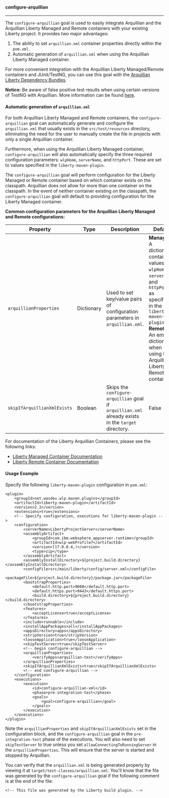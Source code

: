 #### configure-arquillian
---

The `configure-arquillian` goal is used to easily integrate Arquillian and the Arquillian Liberty Managed and Remote containers with your existing Liberty project. It provides two major advantages:

1. The ability to set `arquillian.xml` container properties directly within the `pom.xml`.
2. Automatic generation of `arquillian.xml` when using the Arquillian Liberty Managed container. 

For more convenient integration with the Arquillian Liberty Managed/Remote containers and JUnit/TestNG, you can use this goal with the [Arquillian Liberty Dependency Bundles](https://github.com/wasdev/arquillian-liberty-dependencies).

**Notice:** Be aware of false positive test results when using certain versions of TestNG with Arquillian. More information can be found [here](https://github.com/WASdev/arquillian-liberty-dependencies/blob/master/docs/testng-false-positives.md).

#### Automatic generation of `arquillian.xml`

For both Arquillian Liberty Managed and Remote containers, the `configure-arquillian` goal can automatically generate and configure the `arquillian.xml` that usually exists in the `src/test/resources` directory, eliminating the need for the user to manually create the file in projects with only a single Arquillian container. 

Furthermore, when using the Arquillian Liberty Managed container, `configure-arquillian` will also automatically specify the three required configuration parameters: `wlpHome`, `serverName`, and `httpPort`. These are set to values specified in the `liberty-maven-plugin`. 

The `configure-arquillian` goal will perform configuration for the Liberty Managed or Remote container based on which container exists on the classpath. Arquillian does not allow for more than one container on the classpath. In the event of neither container existing on the classpath, the `configure-arquillian` goal will default to providing configuration for the Liberty Managed container. 

**Common configuration parameters for the Arquillian Liberty Managed and Remote configurations:**

| Property | Type | Description | Default |
-----------| ------------ | ------- | ------- |
| `arquillianProperties` | Dictionary | Used to set key/value pairs of configuration parameters in `arquillian.xml`. | **Managed:** A dictionary containing values for `wlpHome`, `serverName`, and `httpPort` as specified in the `liberty-maven-plugin`.<br>**Remote:** An empty dictionary when using the Arquillian Liberty Remote container. |
| `skipIfArquillianXmlExists` | Boolean | Skips the `configure-arquillian` goal if `arquillian.xml` already exists in the `target` directory. | False |

For documentation of the Liberty Arquillian Containers, please see the following links:

- [Liberty Managed Container Documentation](https://github.com/OpenLiberty/liberty-arquillian/blob/master/liberty-managed/README.md)
- [Liberty Remote Container Documentation](https://github.com/OpenLiberty/liberty-arquillian/blob/master/liberty-remote/README.md)

#### Usage Example

Specify the following `liberty-maven-plugin` configuration in `pom.xml`:

```
<plugin>
	<groupId>net.wasdev.wlp.maven.plugins</groupId>
	<artifactId>liberty-maven-plugin</artifactId>
	<version>2.2</version>
	<extensions>true</extensions>
	<!-- Specify configuration, executions for liberty-maven-plugin -->
	<configuration>
		<serverName>LibertyProjectServer</serverName>
		<assemblyArtifact>
			<groupId>com.ibm.websphere.appserver.runtime</groupId>
			<artifactId>wlp-webProfile7</artifactId>
			<version>[17.0.0.4,)</version>
			<type>zip</type>
		</assemblyArtifact>
		<assemblyInstallDirectory>${project.build.directory}</assemblyInstallDirectory>
		<configFile>src/main/liberty/config/server.xml</configFile>
		<packageFile>${project.build.directory}/package.jar</packageFile>
		<bootstrapProperties>
			<default.http.port>9080</default.http.port>
			<default.https.port>9443</default.https.port>
			<build.directory>${project.build.directory}</build.directory>
		</bootstrapProperties>
		<features>
			<acceptLicense>true</acceptLicense>
		</features>
		<include>runnable</include>
		<installAppPackages>all</installAppPackages>
		<appsDirectory>apps</appsDirectory>
		<stripVersion>true</stripVersion>
		<looseApplication>true</looseApplication>
		<skipTestServer>true</skipTestServer>
		<!-- begin configure-arquillian -->
		<arquillianProperties>
			<verifyApps>arquillian-test</verifyApps>
		</arquillianProperties>
		<skipIfArquillianXmlExists>true</skipIfArquillianXmlExists>
		<!-- end configure-arquillian -->
	</configuration>
	<executions>
		<execution>
			<id>configure-arquillian-xml</id>
			<phase>pre-integration-test</phase>
			<goals>
				<goal>configure-arquillian</goal>
			</goals>
		</execution>
	</executions>
</plugin>
```

Note the `arquillianProperties` and `skipIfArquillianXmlExists` set in the configuration block, and the `configure-arquillian` goal in the `pre-integration-test` phase of the executions. You will also need to set `skipTestServer` to true unless you set `allowConnectingToRunningServer` in the `arquillianProperties`. This will ensure that the server is started and stopped by Arquillian. 

You can verify that the `arquillian.xml` is being generated properly by viewing it at `target/test-classes/arquillian.xml`. You'll know that the file was generated by the `configure-arquillian` goal if the following comment is at the end of the file:

```
<!-- This file was generated by the Liberty build plugin. -->
```
